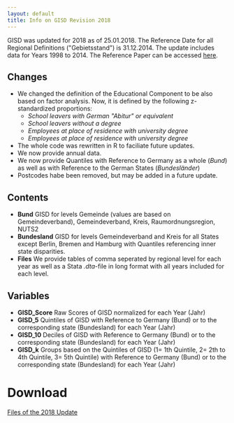 ```yaml
---
layout: default
title: Info on GISD Revision 2018
---
```

GISD was updated for 2018 as of 25.01.2018. The Reference Date for all Regional Definitions ("Gebietsstand") is 31.12.2014. The update includes data for Years 1998 to 2014. The Reference Paper can be accessed [here](http://edoc.rki.de/docviews/abstract.php?lang=ger&id=5130).

## Changes
* We changed the definition of the Educational Component to be also based on factor analysis. Now, it is defined by the following z-standardized proportions: 
  * *School leavers with German "Abitur" or equivalent*
  * *School leavers without a degree*
  * *Employees at place of residence with university degree*
  * *Employees at place of residence with university degree*
* The whole code was rewritten in R to faciliate future updates.
* We now provide annual data.
* We now provide Quantiles with Reference to Germany as a whole (*Bund*) as well as with Reference to the German States (*Bundesländer*)
* Postcodes habe been removed, but may be added in a future update.

## Contents
* **Bund** GISD for levels Gemeinde (values are based on Gemeindeverband), Gemeindeverband, Kreis, Raumordnungsregion, NUTS2
* **Bundesland** GISD for levels Gemeindeverband and Kreis for all States except Berlin, Bremen and Hamburg with Quantiles referencing inner state disparities.
* **Files** We provide tables of comma seperated by regional level for each year as well as a Stata _.dta_-file in long format with all years included for each level.

## Variables
  * **GISD_Score** 
    Raw Scores of GISD normalized for each Year (Jahr) 
  * **GISD_5**
    Quintiles of GISD with Reference to Germany (Bund) or to the corresponding state (Bundesland) for each Year (Jahr)
  * **GISD_10**
    Deciles of GISD with Reference to Germany (Bund) or to the corresponding state (Bundesland) for each Year (Jahr)
  * **GISD_k**
   Groups based on the Quintiles of GISD (1= 1th Quintile, 2= 2th to 4th Quintile, 3= 5th Quintile) with Reference to Germany (Bund) or to the corresponding state (Bundesland) for each Year (Jahr)

# Download
[Files of the 2018 Update](https://github.com/lekroll/GISD/tree/master/Revisions/2018)
